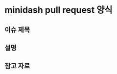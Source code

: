 # minidash pull request 양식


## 이슈 제목
<!-- 작업 주제 or 제목을 적어주세요 -->


## 설명
<!-- 설명을 적어주세요 -->

## 참고 자료
<!-- 파일이나 url 등 관령 참죠 내용을 적어주세요 -->
